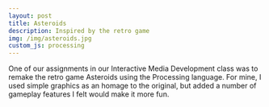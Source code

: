 ```yaml
---
layout: post
title: Asteroids
description: Inspired by the retro game
img: /img/asteroids.jpg
custom_js: processing
---
```


One of our assignments in our Interactive Media Development class was to remake the retro game Asteroids using the Processing language. For mine, I used simple graphics as an homage to the original, but added a number of gameplay features I felt would make it more fun.



<canvas data-processing-sources="/resources/Asteroids.pde" width="1000" height="700"></canvas>
